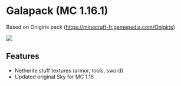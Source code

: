 # Galapack (MC 1.16.1)
Based on Onigiris pack (https://minecraft-fr.gamepedia.com/Onigiris)

![](https://static.galathil.fr/img/github/galapack.png)

## Features

- Netherite stuff textures (armor, tools, sword)
- Updated original Sky for MC 1.16
